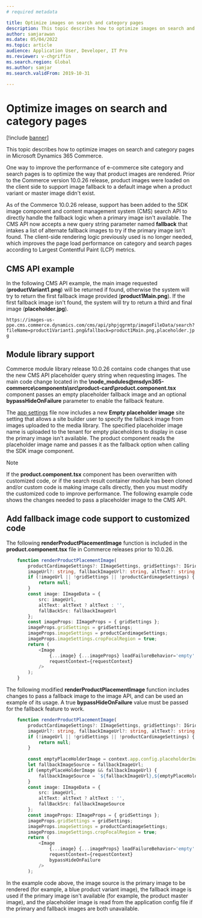 ```yaml
---
# required metadata

title: Optimize images on search and category pages
description: This topic describes how to optimize images on search and category pages in Microsoft Dynamics 365 Commerce.
author: samjarawan
ms.date: 05/04/2022
ms.topic: article
audience: Application User, Developer, IT Pro
ms.reviewer: v-chgriffin
ms.search.region: Global
ms.author: samjar
ms.search.validFrom: 2019-10-31

---
```

# Optimize images on search and category pages

[!include [banner](../includes/banner.md)]

This topic describes how to optimize images on search and category pages in Microsoft Dynamics 365 Commerce.

One way to improve the performance of e-commerce site category and search pages is to optimize the way that product images are rendered. Prior to the Commerce version 10.0.26 release, product images were loaded on the client side to support image fallback to a default image when a product variant or master image didn't exist. 

As of the Commerce 10.0.26 release, support has been added to the SDK image component and content management system (CMS) search API to directly handle the fallback logic when a primary image isn't available. The CMS API now accepts a new query string parameter named **fallback** that intakes a list of alternate fallback images to try if the primary image isn't found. The client-side rendering logic previously used is no longer needed, which improves the page load performance on category and search pages according to Largest Contentful Paint (LCP) metrics.  

## CMS API example

In the following CMS API example, the main image requested (**productVariant1.png**) will be returned if found, otherwise the system will try to return the first fallback image provided (**product1Main.png**). If the first fallback image isn't found, the system will try to return a third and final image (**placeholder.jpg**).

`https://images-us-ppe.cms.commerce.dynamics.com/cms/api/phpjqgrmtp/imageFileData/search?fileName=product1Variant1.png&fallback=product1Main.png,placeholder.jpg`

## Module library support

Commerce module library release 10.0.26 contains code changes that use the new CMS API placeholder query string when requesting images. The main code change located in the **\node_modules\@msdyn365-commerce\components\src\product-card\product.component.tsx** component passes an empty placeholder fallback image and an optional **bypassHideOnFailure** parameter to enable the fallback feature.  

The [app settings](app-settings.md) file now includes a new **Empty placeholder image** site setting that allows a site builder user to specify the fallback image from images uploaded to the media library. The specified placeholder image name is uploaded to the tenant for empty placeholders to display in case the primary image isn't available. The product component reads the placeholder image name and passes it as the fallback option when calling the SDK image component.

> [!NOTE]
> If the **product.component.tsx** component has been overwritten with customized code, or if the search result container module has been cloned and/or custom code is making image calls directly, then you must modify the customized code to improve performance. The following example code shows the changes needed to pass a placeholder image to the CMS API.

## Add fallback image code support to customized code

The following **renderProductPlacementImage** function is included in the **product.component.tsx** file in Commerce releases prior to 10.0.26.

```typescript
    function renderProductPlacementImage(
        productCardimageSettings?: IImageSettings, gridSettings?: IGridSettings,
        imageUrl?: string, fallbackImageUrl?: string, altText?: string, requestContext?: IRequestContext): JSX.Element | null {
        if (!imageUrl || !gridSettings || !productCardimageSettings) {
            return null;
        }
        const image: IImageData = {
            src: imageUrl,
            altText: altText ? altText : '',
            fallBackSrc: fallbackImageUrl
        };
        const imageProps: IImageProps = { gridSettings };
        imageProps.gridSettings = gridSettings;
        imageProps.imageSettings = productCardimageSettings;
        imageProps.imageSettings.cropFocalRegion = true;
        return (
            <Image
                {...image} {...imageProps} loadFailureBehavior='empty'
                requestContext={requestContext}
            />
        );
    }
```

The following modified **renderProductPlacementImage** function includes changes to pass a fallback image to the image API, and can be used an example of its usage. A true **bypassHideOnFailure** value must be passed for the fallback feature to work.

```typescript
    function renderProductPlacementImage(
        productCardimageSettings?: IImageSettings, gridSettings?: IGridSettings,
        imageUrl?: string, fallbackImageUrl?: string, altText?: string, requestContext?: IRequestContext): JSX.Element | null {
        if (!imageUrl || !gridSettings || !productCardimageSettings) {
            return null;
        }
        
        const emptyPlaceHolderImage = context.app.config.placeholderImageName as string;
        let fallbackImageSource = fallbackImageUrl;
        if (emptyPlaceHolderImage && fallbackImageUrl) {
            fallbackImageSource = `${fallbackImageUrl},${emptyPlaceHolderImage}`;
        }
        const image: IImageData = {
            src: imageUrl,
            altText: altText ? altText : '',
            fallBackSrc: fallbackImageSource
        };
        const imageProps: IImageProps = { gridSettings };
        imageProps.gridSettings = gridSettings;
        imageProps.imageSettings = productCardimageSettings;
        imageProps.imageSettings.cropFocalRegion = true;
        return (
            <Image
                {...image} {...imageProps} loadFailureBehavior='empty'
                requestContext={requestContext}
                bypassHideOnFailure
            />
        );
```
In the example code above, the image source is the primary image to be rendered (for example, a blue product variant image), the fallback image is used if the primary image isn't available (for example, the product master image), and the placeholder image is read from the application config file if the primary and fallback images are both unavailable.
